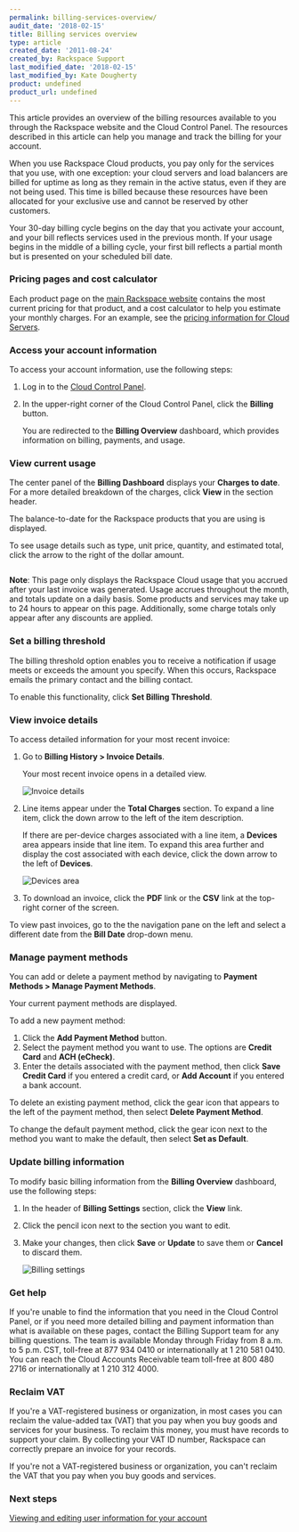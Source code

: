 ```yaml
---
permalink: billing-services-overview/
audit_date: '2018-02-15'
title: Billing services overview
type: article
created_date: '2011-08-24'
created_by: Rackspace Support
last_modified_date: '2018-02-15'
last_modified_by: Kate Dougherty
product: undefined
product_url: undefined
---
```


This article provides an overview of the billing resources available to you through the Rackspace website and the Cloud Control Panel. The resources described in this article can help you manage and track the billing for your account.

When you use Rackspace Cloud products, you pay only for the services that you use, with one exception: your cloud servers and load balancers are billed for uptime as long as they remain in the active status, even if they are not being used. This time is billed because these resources have been allocated for your exclusive use and cannot be reserved by other customers.

Your 30-day billing cycle begins on the day that you activate your account, and your bill reflects services used in the previous month. If your usage begins in the middle of a billing cycle, your first bill reflects a partial month but is presented on your scheduled bill date.

### Pricing pages and cost calculator

Each product page on the [main Rackspace website](https://www.rackspace.com/) contains the most current pricing for that product, and a cost calculator to help you estimate your monthly charges. For an example, see the [pricing information for Cloud Servers](https://www.rackspace.com/cloud/servers/pricing).

### Access your account information

To access your account information, use the following steps:

1. Log in to the [Cloud Control Panel](https://mycloud.rackspace.com/).

2. In the upper-right corner of the Cloud Control Panel, click the **Billing**
   button.

   You are redirected to the **Billing Overview** dashboard, which provides information on billing, payments, and usage.

### View current usage

The center panel of the **Billing Dashboard** displays your **Charges to date**. For a more detailed breakdown of the charges, click **View** in the section header.

The balance-to-date for the Rackspace products that you are using is displayed.

To see usage details such as type, unit price, quantity, and estimated total, click the arrow to the right of the dollar amount.

<img src="{% asset_path general/billing-services-overview/chargestodate.png %}" alt="" />

**Note**: This page only displays the Rackspace Cloud usage that you accrued after your last invoice was generated. Usage accrues throughout the month, and
totals update on a daily basis. Some products and services may take up to 24 hours to appear on this page. Additionally, some charge totals only appear after any discounts are applied.

### Set a billing threshold

The billing threshold option enables you to receive a notification if usage
meets or exceeds the amount you specify. When this occurs, Rackspace emails
the primary contact and the billing contact.

To enable this functionality, click **Set Billing Threshold**.

### View invoice details

To access detailed information for your most recent invoice:

1. Go to **Billing History > Invoice Details**.

   Your most recent invoice opens in a detailed view.  

   <img src="{% asset_path general/billing-services-overview/invoice-detailed.png %}" alt="Invoice details" />

2. Line items appear under the **Total Charges** section. To expand a line
   item, click the down arrow to the left of the item description.

   If there are per-device charges associated with a line item, a **Devices**
   area appears inside that line item. To expand this area further and display
   the cost associated with each device, click the down arrow to the left of
   **Devices**.

      <img src="{% asset_path general/billing-services-overview/invoice-devices.png %}" alt="Devices area" />

3. To download an invoice, click the **PDF** link or the **CSV** link at the
   top-right corner of the screen.

To view past invoices, go to the the navigation pane on the left and select a different date from the **Bill Date** drop-down menu.

### Manage payment methods

You can add or delete a payment method by navigating to **Payment Methods >
Manage Payment Methods**.

Your current payment methods are displayed.

To add a new payment method:

1. Click the **Add Payment Method** button.
2. Select the payment method you want to use. The options are **Credit Card**
   and **ACH (eCheck)**.
3. Enter the details associated with the payment method, then click **Save
   Credit Card** if you entered a credit card, or **Add Account** if you entered a bank account.

To delete an existing payment method, click the gear icon that appears to the
left of the payment method, then select **Delete Payment Method**.

To change the default payment method, click the gear icon next to the method
you want to make the default, then select **Set as Default**.

### Update billing information

To modify basic billing information from the **Billing Overview** dashboard,
use the following steps:

1. In the header of **Billing Settings** section, click the **View** link.
2. Click the pencil icon next to the section you want to edit.
3. Make your changes, then click **Save** or **Update** to save them or
   **Cancel** to discard them.

   <img src="{% asset_path general/billing-services-overview/billing-settings.png %}" alt="Billing settings" />

### Get help

If you're unable to find the information that you need in the Cloud Control
Panel, or if you need more detailed billing and payment information than what
is available on these pages, contact the Billing Support team for any billing
questions. The team is available Monday through Friday from 8 a.m. to 5 p.m.
CST, toll-free at 877 934 0410 or internationally at 1 210 581 0410. You can
reach the Cloud Accounts Receivable team toll-free at 800 480 2716 or
internationally at 1 210 312 4000.

### Reclaim VAT

If you're a VAT-registered business or organization, in most cases you can reclaim the value-added tax (VAT) that you pay when you buy goods and services for your business. To reclaim this money, you must have records to support your claim. By collecting your VAT ID number, Rackspace can correctly prepare an invoice for your records.

If you're not a VAT-registered business or organization, you can't reclaim the VAT that you pay when you buy goods and services.

### Next steps
[Viewing and editing user information for your account ](/how-to/viewing-and-editing-user-information-for-your-account)
